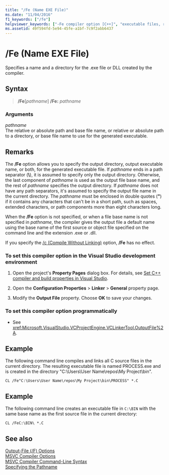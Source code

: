 ```yaml
---
title: "/Fe (Name EXE File)"
ms.date: "11/04/2016"
f1_keywords: ["/fe"]
helpviewer_keywords: ["-Fe compiler option [C++]", "executable files, renaming", "rename file compiler option [C++]", "/Fe compiler option [C++]", "Fe compiler option [C++]"]
ms.assetid: 49f594fd-5e94-45fe-a1bf-7c9f2abb6437
---
```

# /Fe (Name EXE File)

Specifies a name and a directory for the .exe file or DLL created by the compiler.

## Syntax

> **/Fe**[_pathname_]
> **/Fe:** _pathname_

### Arguments

*pathname*<br/>
The relative or absolute path and base file name, or relative or absolute path to a directory, or base file name to use for the generated executable.

## Remarks

The **/Fe** option allows you to specify the output directory, output executable name, or both, for the generated executable file. If *pathname* ends in a path separator (**&#92;**), it is assumed to specify only the output directory. Otherwise, the last component of *pathname* is used as the output file base name, and the rest of *pathname* specifies the output directory. If *pathname* does not have any path separators, it's assumed to specify the output file name in the current directory. The *pathname* must be enclosed in double quotes (**"**) if it contains any characters that can't be in a short path, such as spaces, extended characters, or path components more than eight characters long.

When the **/Fe** option is not specified, or when a file base name is not specified in *pathname*, the compiler gives the output file a default name using the base name of the first source or object file specified on the command line and the extension .exe or .dll.

If you specify the [/c (Compile Without Linking)](c-compile-without-linking.md) option, **/Fe** has no effect.

### To set this compiler option in the Visual Studio development environment

1. Open the project's **Property Pages** dialog box. For details, see [Set C++ compiler and build properties in Visual Studio](../working-with-project-properties.md).

1. Open the **Configuration Properties** > **Linker** > **General** property page.

1. Modify the **Output File** property. Choose **OK** to save your changes.

### To set this compiler option programmatically

- See <xref:Microsoft.VisualStudio.VCProjectEngine.VCLinkerTool.OutputFile%2A>.

## Example

The following command line compiles and links all C source files in the current directory. The resulting executable file is named PROCESS.exe and is created in the directory "C:\Users\User Name\repos\My Project\bin".

```
CL /Fe"C:\Users\User Name\repos\My Project\bin\PROCESS" *.C
```

## Example

The following command line creates an executable file in `C:\BIN` with the same base name as the first source file in the current directory:

```
CL /FeC:\BIN\ *.C
```

## See also

[Output-File (/F) Options](output-file-f-options.md)<br/>
[MSVC Compiler Options](compiler-options.md)<br/>
[MSVC Compiler Command-Line Syntax](compiler-command-line-syntax.md)<br/>
[Specifying the Pathname](specifying-the-pathname.md)<br/>
